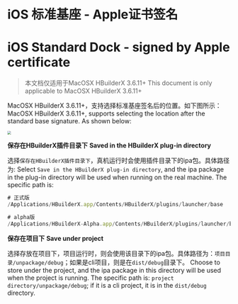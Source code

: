 # iOS 标准基座 - Apple证书签名
# iOS Standard Dock - signed by Apple certificate

> 本文档仅适用于MacOSX HBuilderX 3.6.11+
> This document is only applicable to MacOSX HBuilderX 3.6.11+

MacOSX HBuilderX 3.6.11+，支持选择标准基座签名后的位置。如下图所示：
MacOSX HBuilderX 3.6.11+, supports selecting the location after the standard base signature. As shown below:

<img src="https://qiniu-web-assets.dcloud.net.cn/unidoc/zh/ipa_save.jpg" style="zoom: 50%;" />

**保存在HBuilderX插件目录下**
**Saved in the HBuilderX plug-in directory**

选择`保存在HBuilderX插件目录下`，真机运行时会使用插件目录下的ipa包。具体路径为:
Select `Save in the HBuilderX plug-in directory`, and the ipa package in the plug-in directory will be used when running on the real machine. The specific path is:

```js
# 正式版
/Applications/HBuilderX.app/Contents/HBuilderX/plugins/launcher/base

# alpha版
/Applications/HBuilderX-Alpha.app/Contents/HBuilderX/plugins/launcher/base
```


**保存在项目下**
**Save under project**

选择存放在项目下，项目运行时，则会使用该目录下的ipa包。具体路径为：`项目目录/unpackage/debug`；如果是cli项目，则是在`dist/debug`目录下。
Choose to store under the project, and the ipa package in this directory will be used when the project is running. The specific path is: `project directory/unpackage/debug`; if it is a cli project, it is in the `dist/debug` directory.